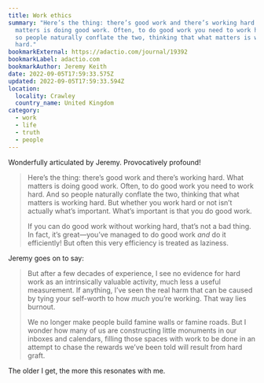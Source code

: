 ```yaml
---
title: Work ethics
summary: "Here’s the thing: there’s good work and there’s working hard. What
  matters is doing good work. Often, to do good work you need to work hard. And
  so people naturally conflate the two, thinking that what matters is working
  hard."
bookmarkExternal: https://adactio.com/journal/19392
bookmarkLabel: adactio.com
bookmarkAuthor: Jeremy Keith
date: 2022-09-05T17:59:33.575Z
updated: 2022-09-05T17:59:33.594Z
location:
  locality: Crawley
  country_name: United Kingdom
category:
  - work
  - life
  - truth
  - people
---
```


Wonderfully articulated by Jeremy. Provocatively profound!

> Here’s the thing: there’s good work and there’s working hard. What matters is doing good work. Often, to do good work you need to work hard. And so people naturally conflate the two, thinking that what matters is working hard. But whether you work hard or not isn’t actually what’s important. What’s important is that you do good work.
>
> If you can do good work without working hard, that’s not a bad thing. In fact, it’s great—you’ve managed to do good work *and* do it efficiently! But often this very efficiency is treated as laziness.

Jeremy goes on to say:

> But after a few decades of experience, I see no evidence for hard work as an intrinsically valuable activity, much less a useful measurement. If anything, I’ve seen the real harm that can be caused by tying your self-worth to how *much* you’re working. That way lies burnout.
>
> We no longer make people build famine walls or famine roads. But I wonder how many of us are constructing little monuments in our inboxes and calendars, filling those spaces with work to be done in an attempt to chase the rewards we’ve been told will result from hard graft.

The older I get, the more this resonates with me.
